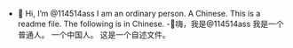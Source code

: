 - 👋 Hi, I’m @114514ass
I am an ordinary person.
A Chinese.
This is a readme file.
The following is in Chinese.
-👋嗨，我是@114514ass
我是一个普通人。
一个中国人。
这是一个自述文件。
